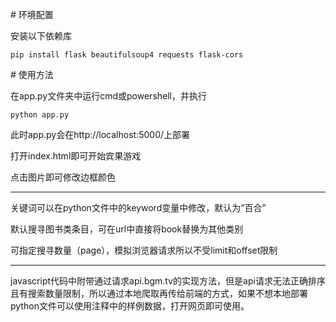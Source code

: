 # 环境配置

安装以下依赖库

```
pip install flask beautifulsoup4 requests flask-cors
```

# 使用方法

在app.py文件夹中运行cmd或powershell，并执行

```
python app.py
```

此时app.py会在http://localhost:5000/上部署

打开index.html即可开始宾果游戏

点击图片即可修改边框颜色

---

关键词可以在python文件中的keyword变量中修改，默认为“百合”

默认搜寻图书类条目，可在url中直接将book替换为其他类别

可指定搜寻数量（page），模拟浏览器请求所以不受limit和offset限制

---

javascript代码中附带通过请求api.bgm.tv的实现方法，但是api请求无法正确排序且有搜索数量限制，所以通过本地爬取再传给前端的方式，如果不想本地部署python文件可以使用注释中的样例数据，打开网页即可使用。
